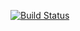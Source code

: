 [![Build Status](http://circleci-badges-max.herokuapp.com/img/z4r4tu5tr4/testes-com-python/master?token=)](https://circleci.com/gh/z4r4tu5tr4/testes-com-python/tree/master)
